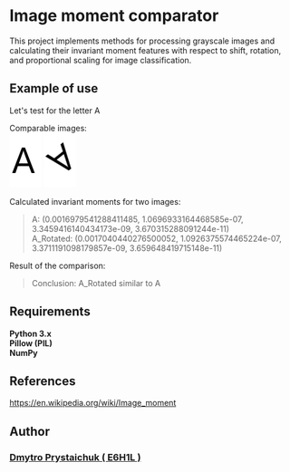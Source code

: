 # Image moment comparator
This project implements methods for processing grayscale images and calculating their invariant moment features with respect to shift, rotation, and proportional scaling for image classification.


## Example of use

Let's test for the letter A

Comparable images:\
![hmm](/data/a.bmp) ![hmm](/data/a1.bmp)

Calculated invariant moments for two images:

>A:  (0.0016979541288411485, 1.0696933164468585e-07, 3.3459416140434173e-09, 3.670315288091244e-11)\
>A_Rotated:  (0.0017040440276500052, 1.0926375574465224e-07, 3.3711191098179857e-09, 3.659648419715148e-11)

Result of the comparison:
>Conclusion: A_Rotated similar to A

## Requirements

**Python 3.x**\
**Pillow (PIL)**\
**NumPy**

## References


https://en.wikipedia.org/wiki/Image_moment

## Author

### **[Dmytro Prystaichuk ( E6H1L )](https://github.com/E6h1l)**